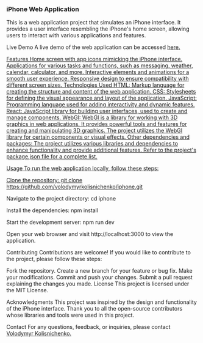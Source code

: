 ### iPhone Web Application
This is a web application project that simulates an iPhone interface. It provides a user interface resembling the iPhone's home screen, allowing users to interact with various applications and features.

Live Demo
A live demo of the web application can be accessed <span> <a href="https://volodymyrkolisnichenko.github.io/portfolio" target="iphoneLink"> here. </span>

Features
Home screen with app icons mimicking the iPhone interface.
Applications for various tasks and functions, such as messaging, weather, calendar, calculator, and more.
Interactive elements and animations for a smooth user experience.
Responsive design to ensure compatibility with different screen sizes.
Technologies Used
HTML: Markup language for creating the structure and content of the web application.
CSS: Stylesheets for defining the visual appearance and layout of the application.
JavaScript: Programming language used for adding interactivity and dynamic features.
React: JavaScript library for building user interfaces, used to create and manage components.
WebGI: WebGI is a library for working with 3D graphics in web applications. It provides powerful tools and features for creating and manipulating 3D graphics. The project utilizes the WebGI library for certain components or visual effects.
Other dependencies and packages: The project utilizes various libraries and dependencies to enhance functionality and provide additional features. Refer to the project's package.json file for a complete list.

Usage
To run the web application locally, follow these steps:

Clone the repository:
git clone https://github.com/volodymyrkolisnichenko/iphone.git

Navigate to the project directory:
cd iphone

Install the dependencies:
npm install

Start the development server:
npm run dev

Open your web browser and visit http://localhost:3000 to view the application.

Contributing
Contributions are welcome! If you would like to contribute to the project, please follow these steps:

Fork the repository.
Create a new branch for your feature or bug fix.
Make your modifications.
Commit and push your changes.
Submit a pull request explaining the changes you made.
License
This project is licensed under the MIT License.

Acknowledgments
This project was inspired by the design and functionality of the iPhone interface. Thank you to all the open-source contributors whose libraries and tools were used in this project.

Contact
For any questions, feedback, or inquiries, please contact  
  <span> <a href="https://volodymyrkolisnichenko.github.io/portfolio" target="_blank"> Volodymyr Kolisnichenko.</span> 

